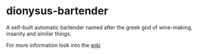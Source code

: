 # dionysus-bartender
A self-built automatic bartender named after the greek god of wine-making, insanity and similar things.

For more information look into the [wiki](https://github.com/JonasReichhardt/dionysus-bartender/wiki)

